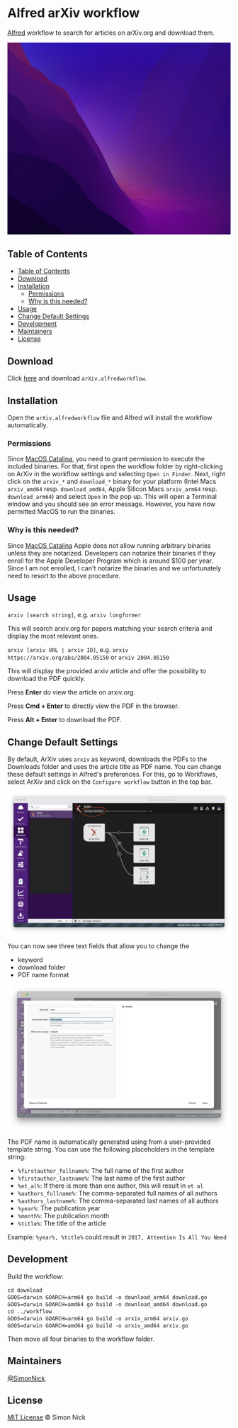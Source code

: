 # Alfred arXiv workflow

[Alfred](https://www.alfredapp.com/) workflow to search for articles on arXiv.org and download them.

![Example](./assets/arvix-workflow.gif)

## Table of Contents

- [Table of Contents](#table-of-contents)
- [Download](#download)
- [Installation](#installation)
  - [Permissions](#permissions)
  - [Why is this needed?](#why-is-this-needed)
- [Usage](#usage)
- [Change Default Settings](#change-default-settings)
- [Development](#development)
- [Maintainers](#maintainers)
- [License](#license)

## Download

Click [here]() and download `arXiv.alfredworkflow`.

## Installation

Open the `arXiv.alfredworkflow` file and Alfred will install the workflow automatically.

### Permissions

Since [MacOS Catalina](https://developer.apple.com/news/?id=10032019a), you need to grant permission to execute the included binaries. For that, first open the workflow folder by right-clicking on ArXiv in the workflow settings and selecting `Open in Finder`. Next, right click on the `arxiv_*` and `download_*` binary for your platform (Intel Macs `arxiv_amd64` resp. `download_amd64`, Apple Silicon Macs `arxiv_arm64` resp. `download_arm64`) and select `Open` in the pop up. This will open a Terminal window and you should see an error message. However, you have now permitted MacOS to run the binaries.

### Why is this needed?

Since [MacOS Catalina](https://developer.apple.com/news/?id=10032019a) Apple does not allow running arbitrary binaries unless they are notarized. Developers can notarize their binaries if they enroll for the Apple Developer Program which is around $100 per year. Since I am not enrolled, I can't notarize the binaries and we unfortunately need to resort to the above procedure.

## Usage

`arxiv [search string]`, e.g. `arxiv longformer`

This will search arxiv.org for papers matching your search criteria and display the most relevant ones.

`arxiv [arxiv URL | arxiv ID]`, e.g. `arxiv https://arxiv.org/abs/2004.05150` or `arxiv 2004.05150`

This will display the provided arxiv article and offer the possibility to download the PDF quickly.

Press **Enter** do view the article on arxiv.org.

Press **Cmd + Enter** to directly view the PDF in the browser.

Press **Alt + Enter** to download the PDF.

## Change Default Settings

By default, ArXiv uses `arxiv` as keyword, downloads the PDFs to the Downloads folder and uses the article title as PDF name. You can change these default settings in Alfred's preferences. For this, go to Workflows, select ArXiv and click on the `Configure workflow` button in the top bar.

![Step 1](./assets/configure_download_folder_step1.png)

You can now see three text fields that allow you to change the
- keyword
- download folder
- PDF name format

![Step 2](./assets/configure_download_folder_step2.png)

The PDF name is automatically generated using from a user-provided template string. You can use the following placeholders in the template string:
- `%firstauthor_fullname%`: The full name of the first author
- `%firstauthor_lastname%`: The last name of the first author
- `%et_al%`: If there is more than one author, this will result in `et al`
- `%authors_fullname%`: The comma-separated full names of all authors
- `%authors_lastname%`: The comma-separated last names of all authors
- `%year%`: The publication year
- `%month%`: The publication month
- `%title%`: The title of the article

Example: `%year%, %title%` could result in `2017, Attention Is All You Need`

## Development

Build the workflow:

```shell
cd download
GOOS=darwin GOARCH=arm64 go build -o download_arm64 download.go
GOOS=darwin GOARCH=amd64 go build -o download_amd64 download.go
cd ../workflow
GOOS=darwin GOARCH=arm64 go build -o arxiv_arm64 arxiv.go
GOOS=darwin GOARCH=amd64 go build -o arxiv_amd64 arxiv.go
```

Then move all four binaries to the workflow folder.

## Maintainers

[@SimonNick](https://github.com/SimonNick).

## License

[MIT License](LICENSE) © Simon Nick